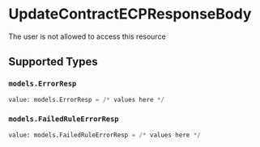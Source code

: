 # UpdateContractECPResponseBody

The user is not allowed to access this resource


## Supported Types

### `models.ErrorResp`

```python
value: models.ErrorResp = /* values here */
```

### `models.FailedRuleErrorResp`

```python
value: models.FailedRuleErrorResp = /* values here */
```

